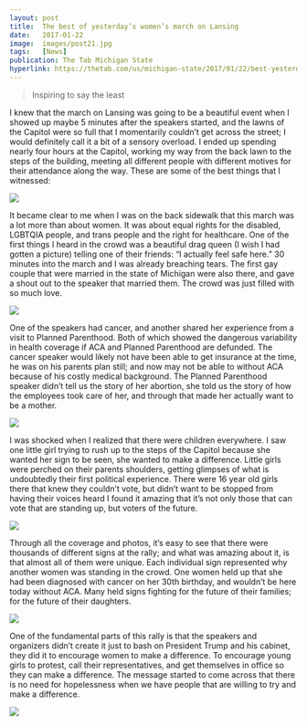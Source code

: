 ```yaml
---
layout: post
title:  The best of yesterday’s women’s march on Lansing
date:   2017-01-22
image:  images/post21.jpg
tags:   [News]
publication: The Tab Michigan State
hyperlink: https://thetab.com/us/michigan-state/2017/01/22/best-yesterdays-womens-march-lansing-5362
---
```

>Inspiring to say the least

I knew that the march on Lansing was going to be a beautiful event when I showed up maybe 5 minutes after the speakers started, and the lawns of the Capitol were so full that I momentarily couldn’t get across the street; I would definitely call it a bit of a sensory overload. I ended up spending nearly four hours at the Capitol, working my way from the back lawn to the steps of the building, meeting all different people with different motives for their attendance along the way. These are some of the best things that I witnessed:

![]({{site.baseurl}}/images/post21.1.jpg)

It became clear to me when I was on the back sidewalk that this march was a lot more than about women. It was about equal rights for the disabled, LGBTQIA people, and trans people and the right for healthcare. One of the first things I heard in the crowd was a beautiful drag queen (I wish I had gotten a picture) telling one of their friends: “I actually feel safe here.” 30 minutes into the march and I was already breaching tears. The first gay couple that were married in the state of Michigan were also there, and gave a shout out to the speaker that married them. The crowd was just filled with so much love.

![]({{site.baseurl}}/images/post21.2.jpg)

One of the speakers had cancer, and another shared her experience from a visit to Planned Parenthood. Both of which showed the dangerous variability in health coverage if ACA and Planned Parenthood are defunded. The cancer speaker would likely not have been able to get insurance at the time, he was on his parents plan still; and now may not be able to without ACA because of his costly medical background. The Planned Parenthood speaker didn’t tell us the story of her abortion, she told us the story of how the employees took care of her, and through that made her actually want to be a mother.

![]({{site.baseurl}}/images/post21.3.jpg)

I was shocked when I realized that there were children everywhere. I saw one little girl trying to rush up to the steps of the Capitol because she wanted her sign to be seen, she wanted to make a difference. Little girls were perched on their parents shoulders, getting glimpses of what is undoubtedly their first political experience. There were 16 year old girls there that knew they couldn’t vote, but didn’t want to be stopped from having their voices heard I found it amazing that it’s not only those that can vote that are standing up, but voters of the future.

![]({{site.baseurl}}/images/post21.4.jpg)

Through all the coverage and photos, it’s easy to see that there were thousands of different signs at the rally; and what was amazing about it, is that almost all of them were unique. Each individual sign represented why another women was standing in the crowd. One women held up that she had been diagnosed with cancer on her 30th birthday, and wouldn’t be here today without ACA. Many held signs fighting for the future of their families; for the future of their daughters.

![]({{site.baseurl}}/images/post21.5.jpg)

One of the fundamental parts of this rally is that the speakers and organizers didn’t create it just to bash on President Trump and his cabinet, they did it to encourage women to make a difference. To encourage young girls to protest, call their representatives, and get themselves in office so they can make a difference. The message started to come across that there is no need for hopelessness when we have people that are willing to try and make a difference.

![]({{site.baseurl}}/images/post21.6.jpg)
